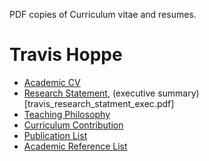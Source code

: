 PDF copies of Curriculum vitae and resumes.

# Travis Hoppe

+ [Academic CV](travis_academia_cv.pdf)
+ [Research Statement](travis_research_statment.pdf), (executive summary)[travis_research_statment_exec.pdf]
+ [Teaching Philosophy](travis_teaching_philosophy.pdf)
+ [Curriculum Contribution](travis_curriculum_contribution.pdf)
+ [Publication List](travis_publication_list.pdf)
+ [Academic Reference List](travis_academia_contacts.pdf) 
